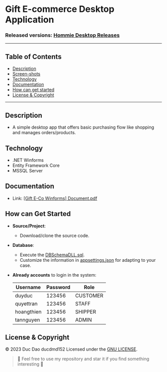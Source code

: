 
#  Gift E-commerce Desktop Application
### Released versions: [ Hommie Desktop Releases](https://github.com/ducdmd152/gift-hommie-winforms/releases/)

--------------------------------------------------
## Table of Contents
- [Description](#description)
- [Screen-shots]()
- [Technology](#technology)
- [Documentation](#documentation)
- [How can get started](#how-can-get-started)
- [License & Copyright](#license--copyright)
--------------------------------------------------
## Description

 - A simple desktop app that offers basic purchasing flow like shopping and manages orders/products.

## Technology

- .NET Winforms
- Entity Framework Core
- MSSQL Server

## Documentation
- Link: [[Gift E-Co Winforms] Document.pdf](https://github.com/ducdmd152/gift-hommie-winforms/blob/main/%5BGift%20E-Co%20Winforms%5D%20Document.pdf)

## How can Get Started

- **Source/Project**:
    - Download/clone the source code.
- **Database**:
    - Execute the [DBSchemaDLL.sql](https://github.com/ducdmd152/gift-hommie-winforms/blob/main/DBSchemaDLL.sql).
    - Customize the information in [appsettings.json](https://github.com/ducdmd152/gift-hommie-winforms/blob/main/GiftHommieWinforms/appsettings.json) for adapting to your case.
   
- **Already accounts** to login in the system:

	| Username | Password | Role     |
	|----------|----------|----------|
	| duyduc  | 123456   | CUSTOMER |
	| quyettran   | 123456   | STAFF |
	| hoangthien  | 123456   | SHIPPER |
	| tannguyen  | 123456   | ADMIN |
## License & Copyright
&copy; 2023 Duc Dao ducdmd152 Licensed under the [GNU LICENSE](https://github.com/ducdmd152/dsocial-frontend/blob/main/LICENSE).

> 🤟 Feel free to use my repository and star it if you find something interesting 🤟
